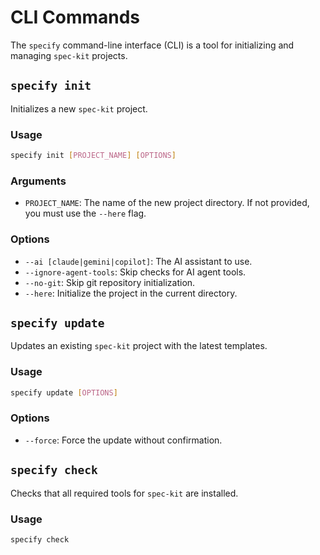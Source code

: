 # CLI Commands

The `specify` command-line interface (CLI) is a tool for initializing and managing `spec-kit` projects.

## `specify init`

Initializes a new `spec-kit` project.

### Usage

```bash
specify init [PROJECT_NAME] [OPTIONS]
```

### Arguments

-   `PROJECT_NAME`: The name of the new project directory. If not provided, you must use the `--here` flag.

### Options

-   `--ai [claude|gemini|copilot]`: The AI assistant to use.
-   `--ignore-agent-tools`: Skip checks for AI agent tools.
-   `--no-git`: Skip git repository initialization.
-   `--here`: Initialize the project in the current directory.

## `specify update`

Updates an existing `spec-kit` project with the latest templates.

### Usage

```bash
specify update [OPTIONS]
```

### Options

-   `--force`: Force the update without confirmation.

## `specify check`

Checks that all required tools for `spec-kit` are installed.

### Usage

```bash
specify check
```
